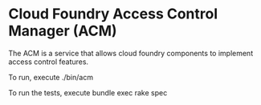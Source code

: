 # Cloud Foundry Access Control Manager (ACM)

The ACM is a service that allows cloud foundry components to implement access control features.

To run, execute ./bin/acm

To run the tests, execute bundle exec rake spec

